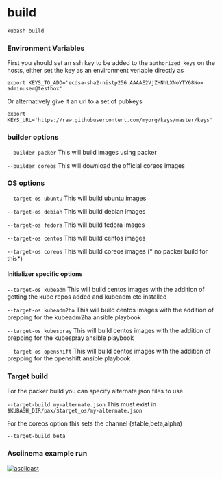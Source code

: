 # build

`kubash build`

### Environment Variables

First you should set an ssh key to be added to the
`authorized_keys` on the hosts, either set the key as an environment veriable directly as
```
export KEYS_TO_ADD='ecdsa-sha2-nistp256 AAAAE2VjZHNhLXNoYTY68No= adminuser@testbox'
```

Or alternatively give it an url to a set of pubkeys
```
export KEYS_URL='https://raw.githubusercontent.com/myorg/keys/master/keys'
```

### builder options

`--builder packer` This will build images using packer

`--builder coreos` This will download the official coreos images

### OS options

`--target-os ubuntu` This will build ubuntu images

`--target-os debian` This will build debian images

`--target-os fedora` This will build fedora images

`--target-os centos` This will build centos images

`--target-os coreos` This will build coreos images (* no packer build for this*)

#### Initializer specific options

`--target-os kubeadm` This will build centos images 
with the addition of getting the kube repos added and kubeadm etc installed

`--target-os kubeadm2ha` This will build centos images
with the addition of prepping for the kubeadm2ha ansible playbook

`--target-os kubespray` This will build centos images
with the addition of prepping for the kubespray ansible playbook

`--target-os openshift` This will build centos images
with the addition of prepping for the openshift ansible playbook

### Target build

For the packer build you can specify alternate json files to use

`--target-build my-alternate.json` This must exist in `$KUBASH_DIR/pax/$target_os/my-alternate.json`

For the coreos option this sets the channel (stable,beta,alpha)

`--target-build beta`

### Asciinema example run

[![asciicast](https://asciinema.org/a/164070.png)](https://asciinema.org/a/164070)
